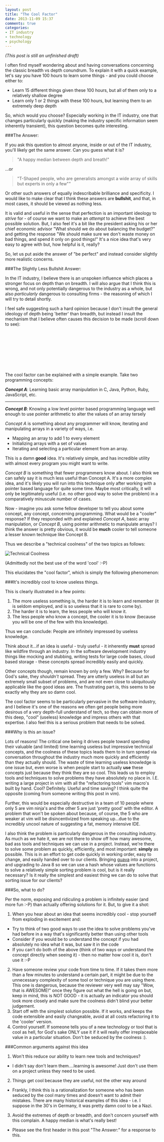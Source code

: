 ```yaml
---
layout: post
title: "The Cool Factor"
date: 2013-11-09 15:37
comments: true
categories: 
- IT industry
- technology
- psychology
---
```

*(This post is still an unfinished draft)*

I often find myself wondering about and having conversations concerning the classic breadth vs depth conundrum. To explain it with a quick example, let's say you have 100 hours to learn some things - and you could choose either to:

- Learn 15 different things given these 100 hours, but all of them only to a relatively shallow degree
- Learn only 1 or 2 things with these 100 hours, but learning them to an extremely deep depth

So, which would you choose? Especially working in the IT industry, one that changes particularly quickly (making the industry specific information seem inherently transient), this question becomes quite interesting.

###The Answer:

If you ask this question to almost anyone, inside or out of the IT industry, you'll likely get the same answer. Can you guess what it is?
<!-- more -->

> "A happy median between depth and breath!"

...or

> "T-Shaped people, who are generalists amongst a wide array of skills but experts in only a few""

Or other such answers of equally indescribable brilliance and specificity. I would like to make clear that I think these answers are **bullshit**, and that, in most cases, it should be viewed as nothing less.

It is valid and useful in the sense that perfection is an important ideology to *strive* for - of course we want to make an *attempt* to achieve the best possible solution. But, I also feel it's a bit like the president asking his or her chief economic advisor "What should we do about balancing the budget?" and getting the response "We should make sure we don't waste money on bad things, and spend it only on good things!" It's a nice idea that's very easy to agree with but, how helpful is it, really?

So, let us put aside the answer of "be perfect" and instead consider slightly more realistic concerns.

###The Slightly Less Bullshit Answer:

In the IT industry, I believe there is an unspoken influence which places a stronger focus on depth than on breadth. I will also argue that I think this is wrong, and not only potentially dangerous to the industry as a whole, but also *particularly* dangerous to consulting firms - the reasoning of which I will try to detail shortly.

I feel safe suggesting such a hard opinion because I don't insult the general ideology of depth being 'better' than breadth, but instead I insult the mechanism that I believe often causes this decision to be made (scroll down to see):

<div id="hidden-coolness" style="
visibility: hidden;
padding: 15px;
">
    <h3>The Cool Factor</h3>

    <img src="/images/don_draper_is_cool.png" alt="The Cool Factor">
</div>
<div id="outer-coolness">
</div>
<script type="text/javascript">
    var eTop = $('#outer-coolness').offset().top; //get the offset top of the element
    var eHeight = $('#outer-coolness').height();

    $(window).scroll(function() {
            var height = (eTop - $(window).scrollTop());
            if(height < 500) {
                $('#hidden-coolness').css({visibility: 'visible'});
            } else {
                $('#hidden-coolness').css({visibility: 'hidden'});
            }
    });
</script>
</br>
The cool factor can be explained with a simple example. Take two programming concepts:

**_Concept A_**: Learning basic array manipulation in C, Java, Python, Ruby, JavaScript, etc.

------

**_Concept B_**: Knowing a low level pointer based programming language well enough to use pointer arithmetic to alter the values of an array tersely
 
*Concept A* is something about any programmer will know, iterating and manipulating arrays in a variety of ways, i.e.

- Mapping an array to add 1 to every element
- Initializing arrays with a set of values
- Iterating and selecting a particular element from an array.

This is a damn **good** idea. It's relatively simple, and has incredible utility with almost every program you might want to write.
  
*Concept B* is something that fewer programmers know about. I also think we can safely say it is much less useful than Concept A. It's a more complex idea, and it's likely you will run into this technique only after working with a pointer based language for quite some time. Maybe most critically, it will only be legitimately useful (i.e. no other good way to solve the problem) in a comparatively minuscule number of cases.
   
Now - imagine you ask some fellow developer to tell you about some concept, any concept, concerning programming. What would be a "cooler" response?  If they responded with and explained *Concept A*, basic array manipulation, or *Concept B*, using pointer arithmetic to manipulate arrays? I think the answer is pretty obvious, it would be **much** cooler to tell someone a lesser known technique like Concept B. 

Thus we describe a "technical coolness" of the two topics as follows:

![Technical Coolness](/images/technical_coolness.png)

(Admittedly not the best use of the word 'cool' :-P)

This elucidates the "cool factor", which is simply the following phenomenon:

###It's incredibly cool to know useless things. 

This is clearly illustrated in a few points:

1. The more useless something is, the harder it is to learn and remember (it is seldom employed, and is so useless that it is rare to come by).
2. The harder it is to learn, the less people who will know it.
3. The less people who know a concept, the cooler it is to know (because you will be one of the few with this knowledge).

Thus we can conclude: People are infinitely impressed by useless knowledge.

Think about it...if an idea is useful - truly useful - it inherently **must** spread like wildfire through an industry. In the software development industry things like mocking and stubbing, writing tests for large code bases, cloud based storage - these concepts spread incredibly easily and quickly.

Other concepts though, remain known by only a few. Why? Because for God's sake, they *shouldn't* spread. They are utterly useless in all but an extremely small subset of problems, and are not even close to ubiquitously applicable like the good ideas are. The frustrating part is, this seems to be exactly why they are so damn cool.

The cool factor seems to be particularly pervasive in the software industry, and I believe it's one of the reasons we often get people being more desirous of a very depth-full understand of tech, so they can obtain more of this deep, "cool" (useless) knowledge and impress others with that expertise. I also feel this is a serious problem that needs to be solved.

###Why is this an issue?

Lots of reasons! The critical one being it drives people toward spending their valuable (and limited) time learning useless but impressive technical concepts, and the coolness of these topics leads them to in turn spread via conversation throughout the industry much more quickly and efficiently than they actually should. The waste of time learning useless knowledge is one issue but, even worse is when people start to actually **use** these concepts just because they think they are so cool. This leads us to employ tools and techniques to solve problems they have absolutely no place in. I.E. writing a large project in vim with all the "refactoring tools" vim macro's built by hand. Cool? Definitely. Useful and time saving? I think quite the opposite (coming from someone writing this post in vim).

Further, this would be especially destructive in a team of 10 people where only 5 are vim ninja's and the other 5 are just 'pretty good' with the editor. A problem that won't be spoken about because, of course, the 5 who are weaker at vim will be disincentivized from speaking up...due to the incredibly uncool nature of suggesting a fat, memory intensive IDE. 

I also think the problem is particularly dangerous in the consulting industry. As much as we hate it, we are not there to show off how many awesome, bad ass tools and techniques we can use in a project. Instead, we're there to solve some problem as quickly, efficiently, and most important: **simply** as possible. This is in an effort to get code quickly in working order, easy to change, and easily handed over to our clients. Bringing [guava](https://code.google.com/p/guava-libraries/wiki/FunctionalExplained) into a project, and upgrading to Java 8 so we can use a hash whose values are functions to solve a relatively simple sorting problem is cool, but is it really necessary? Is it really the simplest and easiest thing we can do to solve that sorting issue for our clients?

###So, what to do?

Per the norm, exposing and ridiculing a problem is infinitely easier (and more fun :-P) than actually offering solutions for it. But, to give it a shot:

1. When you hear about an idea that seems incredibly cool - stop yourself from exploding in excitement and:
  - Try to think of two good ways to use the idea to solve problems you've had before in a way that's significantly better than using other tools
  - Consider if you would be to understand the concept if you had absolutely no idea what it was, but saw it in the code
  - If you can't do both of the above (think of two ways or understand the concept directly when seeing it) - then no matter how cool it is, don't use it :-P 
2. Have someone review your code from time to time. If it takes them more than a few minutes to understand a certain part, it might be due to the unnecessary complexity of some tool or technique you are using there. This one is dangerous, because the reviewer very well may say "Wow, that is AWESOME!" once they figure out what the hell is going on but, keep in mind, this is NOT GOOD - it is actually an indicator you should look more closely and make sure the coolness didn't blind your better judgement.
3. Start off with the simplest solution possible. If it works, and keeps the code extensible and easily changeable, avoid at all costs refactoring it to the 'cooler' version.
4. Control yourself. If someone tells you of a new technology or tool that is cool as hell, for God's sake ONLY use it if it will really offer irreplaceable value in a particular situation. Don't be seduced by the coolness :).

###Common arguments against this idea

1. Won't this reduce our ability to learn new tools and techniques?
  - I didn't say don't learn them....learning is awesome! Just don't use them on a project unless they need to be used.
2. Things get cool because they are useful, not the other way around
  - Frankly, I think this is a rationalization for someone who has been seduced by the cool many times and doesn't want to admit their mistakes. There are many historical examples of this idea - i.e. I suppose in the 30's in Germany, it was pretty damn cool to be a Nazi.
3. Avoid the extremes of depth or breadth, and don't concern yourself with this complain. A happy median is what's really best!
  - Please see the first header in this post "The Answer:" for a response to this.


